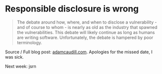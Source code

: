 # Responsible disclosure is wrong

>The debate around how, where, and when to disclose a vulnerability - and of course to whom - is nearly as old as the industry that spawned the vulnerabilities. This debate will likely continue as long as humans are writing software. Unfortunately, the debate is hampered by poor terminology.

Source / Full blog post: [adamcaudill.com](https://adamcaudill.com/2015/11/19/responsible-disclosure-is-wrong/). Apologies for the missed date, I was sick.

Next week: jsrn
